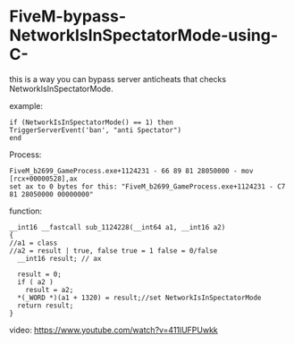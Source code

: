 # FiveM-bypass-NetworkIsInSpectatorMode-using-C-
this is a way you can bypass server anticheats that checks NetworkIsInSpectatorMode.

example:
```
if (NetworkIsInSpectatorMode() == 1) then
TriggerServerEvent('ban', "anti Spectator")
end
```

Process:
```
FiveM_b2699_GameProcess.exe+1124231 - 66 89 81 28050000 - mov [rcx+00000528],ax
set ax to 0 bytes for this: "FiveM_b2699_GameProcess.exe+1124231 - C7 81 28050000 00000000"
```
function:
```ida
__int16 __fastcall sub_1124228(__int64 a1, __int16 a2)
{
//a1 = class
//a2 = result | true, false true = 1 false = 0/false
  __int16 result; // ax

  result = 0;
  if ( a2 )
    result = a2;
  *(_WORD *)(a1 + 1320) = result;//set NetworkIsInSpectatorMode
  return result;
}
```
video: https://www.youtube.com/watch?v=411lUFPUwkk
